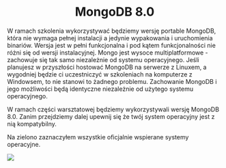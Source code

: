 <h1 align="center"> MongoDB 8.0 </h1>

W ramach szkolenia wykorzystywać będziemy wersję portable MongoDB, która nie wymaga pełnej instalacji a jedynie wypakowania i uruchomienia binariów. Wersja jest w pełni funkcjonalna i pod kątem funkcjonalności nie różni się od wersji instalacyjnej.
Mongo jest wysoce multiplatformowe - zachowuje się tak samo niezależnie od systemu operacyjnego. Jeśli planujesz w przyszłości hostować MongoDB na serwerze z Linuxem, a wygodniej będzie ci uczestniczyć w szkoleniach na komputerze z Windowsem, to nie stanowi to żadnego problemu. Zachowanie MongoDB i jego możliwości będą identyczne niezależnie od użytego systemu operacyjnego.

W ramach części warsztatowej będziemy wykorzystywali wersję MongoDB 8.0. Zanim przejdziemy dalej upewnij się że twój system operacyjny jest z nią kompatybilny.

Na zielono zaznaczyłem wszystkie oficjalnie wspierane systemy operacyjne.

![](https://i.imgur.com/L80Lcdm.png)
